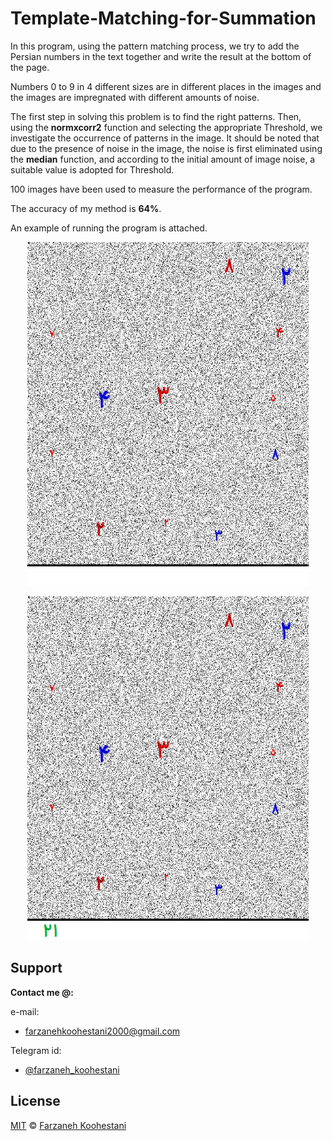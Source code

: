 # Template-Matching-for-Summation

In this program, using the pattern matching process, we try to add the Persian numbers in the text together and write the result at the bottom of the page.

Numbers 0 to 9 in 4 different sizes are in different places in the images and the images are impregnated with different amounts of noise.

The first step in solving this problem is to find the right patterns. Then, using the **normxcorr2** function and selecting the appropriate Threshold, we investigate the occurrence of patterns in the image. It should be noted that due to the presence of noise in the image, the noise is first eliminated using the **median** function, and according to the initial amount of image noise, a suitable value is adopted for Threshold.

100 images have been used to measure the performance of the program.

The accuracy of my method is **64%**.

An example of running the program is attached.

<p align="center">
<img src="https://github.com/farkoo/Template-Matching-for-Summation/blob/master/Test.png" height=550 width=450>
</p>

<p align="center">
<img src="https://github.com/farkoo/Template-Matching-for-Summation/blob/master/Result.png" height=550 width=450>
</p>


## Support

**Contact me @:**

e-mail:

* farzanehkoohestani2000@gmail.com

Telegram id:

* [@farzaneh_koohestani](https://t.me/farzaneh_koohestani)


## License
[MIT](https://github.com/farkoo/farkoo-Simulator/blob/master/LICENSE)
&#0169; 
[Farzaneh Koohestani](https://github.com/fark00)
